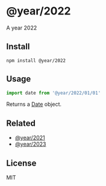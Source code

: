 # @year/2022

A year 2022

## Install

~~~
npm install @year/2022
~~~

## Usage

~~~js
import date from '@year/2022/01/01'
~~~

Returns a [Date](https://developer.mozilla.org/en-US/docs/Web/JavaScript/Reference/Global_Objects/Date) object.

## Related

* [@year/2021](https://github.com/antonmedv/year/tree/master/packages/2021)
* [@year/2023](https://github.com/antonmedv/year/tree/master/packages/2023)

## License

MIT

